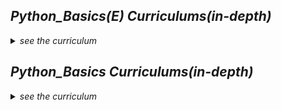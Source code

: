 <i>

## Python_Basics(E) Curriculums(in-depth)

<details>

<summary>see the curriculum</summary>

<br>

<div align="center", class="python">

| No. | Topic | What You will Learn | Difficulty | Quiz Attached | Assignment Attached |
| :--------: | :-----------: | :-----------: | :-----------: | :-----------: | :-----------: |
| Wk1 | Input/Output/Variable | introduction <br> input/output/variable/variable <br> print() practice | ⭐ | ✅ | ✅ <br> 7 Coding Problems |
| Wk2 | String |type()/len()/string <br> intro to function | ⭐ | ✅ | ✅ <br> 5 Coding Problems |
| Wk3 | Math | math operators(+,-,*,/,//,%) <br> assignment operators | ⭐⭐ | ✅ | ✅ <br> 7 Coding Problems |
| Wk4 | Python Data 1/2 | 4 data types intro <br> type conversions <br> string operators | ⭐⭐ | x |
| Wk5 | Python Data 2/2 | inequalities / bool data type <br> operations practice | ⭐⭐ | ✅ |
| Wk6 | If | if-else / if-elif-else | ⭐⭐ | ✅ |
| Wk7 | List | list naming & indexing / slicing <br> append(), extend() | ⭐⭐ | ✅ |
| Wk8 | Review I + Test I(A,B) | review I <br> Test I A: Multiple-Choice & Short-Answer Questions <br> Test I B: Practice Coding Questions  | ⭐⭐ | Tests | x |
| Wk9 | For 1/2 | string for loop / index() function <br> practicing for loops in strings | ⭐⭐⭐ | x |
| Wk10 | For 2/2 | list for loop / for loop exercises including coding contest problems | ⭐⭐⭐ | ✅ |
| Wk11 | Input() | input() function + types of input() / library using randint() function / exercises including coding contest champion problems | ⭐⭐⭐ | ✅ |
| Wk12~13 | 50 exercises I | coding exercises | ⭐⭐⭐ | 50 exercises | x |
| Wk14 | Functions(Hard) | upper(), lower(), isupper(), islower(), isalpha(), isdigit(), find(), rfind() <br> list insert(), remove(), del | ⭐⭐⭐⭐ | ✅ | 
| Wk15 | If(Hard) | | ⭐⭐⭐⭐ | | 
</div>

  
</details>


## Python_Basics Curriculums(in-depth)

<details>

<summary>see the curriculum</summary>

<br>

  <div align="center", class="python">

| No. | Topic | What You will Learn | Difficulty | Quiz Attached | Assignment Attached |
| :--------: | :-----------: | :-----------: | :-----------: | :-----------: | :-----------: |
| Wk1 | Python Fundamentals 1/3 | introduction <br> data types <br> variable / print() / string manipulation(indexing + slicing) | ⭐ | ✅ |✅ <br> 7 Coding Problems |
| Wk2 | Python Fundamentals 2/3 | operators / assignment operators / operator priority / operations <br> type(), abs(), input(), type conversions | ⭐⭐ | ✅ | ✅ <br> 6 Coding Problems |
| Wk3 | Python Fundamentals 3/3 | f-string / split() / zfill() + more string functions <br> reading documentations practice I <br> bool data type / inequalities | ⭐⭐ | ✅ | ✅ <br> 4 Coding Problems |
| Wk4 | if | if-else / if-elif-else <br> nested if / and & or / pass <br> if statement in one line | ⭐⭐ | ✅ |
| Wk5 | for + list | list / append(), insert(), extend() + more list functions <br> reading documentations practice II <br> for / for - range() | ⭐⭐⭐ | ✅ |
| Wk6 | while + dictionary + tuple | nested for loop <br> dictionary / dictionary operations <br> tuple <br> while loop - break, continue <br> for - enumerate | ⭐⭐⭐ | ✅ |
| Wk7 | function | function definition / 2 types of function <br> function components <br> making functions practice | ⭐⭐⭐ | ✅ |
| Wk8~9 | 100 exercises I | coding exercises | ⭐⭐⭐ | 100 exercises | x |
| Wk 10 | | | | |

</div>


  
</details>










</i>
